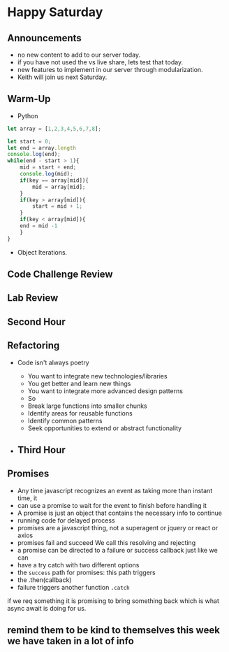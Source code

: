 # Happy Saturday

## Announcements

- no new content to add to our server today.
- if you have not used the vs live share, lets test that today.
- new features to implement in our server through modularization.
- Keith will join us next Saturday. 

## Warm-Up

- Python

```js
let array = [1,2,3,4,5,6,7,8];

let start = 0;
let end = array.length 
console.log(end);
while(end - start > 1){
    mid = start + end;
    console.log(mid);
    if(key == array[mid]){
        mid = array[mid];
    }
    if(key > array[mid]){
        start = mid + 1;
    }
    if(key < array[mid]){
    end = mid -1
    }
}
```

- Object Iterations.

## Code Challenge Review

## Lab Review

## Second Hour

## Refactoring

- Code isn't always poetry
    - You want to integrate new technologies/libraries
    - You get better and learn new things
    - You want to integrate more advanced design patterns
    - So
    - Break large functions into smaller chunks
    - Identify areas for reusable functions
    - Identify common patterns
    - Seek opportunities to extend or abstract functionality

- ## Third Hour

## Promises

- Any time javascript recognizes an event as taking more than instant time, it
- can use a promise to wait for the event to finish before handling it
- A promise is just an object that contains the necessary info to continue
- running code for delayed process
- promises are a javascript thing, not a superagent or jquery or react or axios
- promises fail and succeed We call this resolving and rejecting
- a promise can be directed to a failure or success callback just like we can
- have a try catch with two different options
- the `success` path for promises: this path triggers
- the .then(callback)
- failure triggers another function `.catch`

if we req something it is promising to bring something back which is what async
await is doing for us.

## remind them to be kind to themselves this week we have taken in a lot of info
